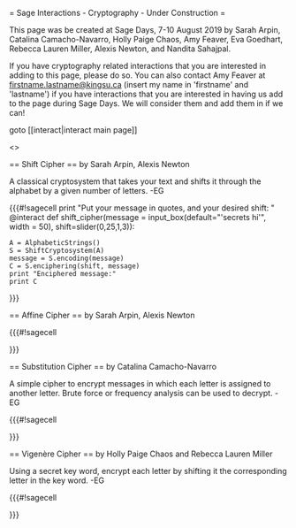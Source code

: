 = Sage Interactions - Cryptography - Under Construction =



This page was be created at Sage Days, 7-10 August 2019 by Sarah Arpin, Catalina Camacho-Navarro, Holly Paige Chaos, Amy Feaver, Eva Goedhart, Rebecca Lauren Miller, Alexis Newton, and Nandita Sahajpal.

If you have cryptography related interactions that you are interested in adding to this page, please do so. You can also contact Amy Feaver at firstname.lastname@kingsu.ca (insert my name in 'firstname' and 'lastname') if you have interactions that you are interested in having us add to the page during Sage Days. We will consider them and add them in if we can! 

goto [[interact|interact main page]]

<<TableOfContents>>



== Shift Cipher ==
by Sarah Arpin, Alexis Newton

A classical cryptosystem that takes your text and shifts it through the alphabet by a given number of letters.  -EG

{{{#!sagecell
print "Put your message in quotes, and your desired shift: "
@interact
def shift_cipher(message = input_box(default="'secrets hi'", width = 50), shift=slider(0,25,1,3)):
    
    A = AlphabeticStrings()
    S = ShiftCryptosystem(A)
    message = S.encoding(message)
    C = S.enciphering(shift, message)
    print "Enciphered message:"
    print C
}}}

== Affine Cipher ==
by Sarah Arpin, Alexis Newton


{{{#!sagecell

}}}

== Substitution Cipher ==
by Catalina Camacho-Navarro

A simple cipher to encrypt messages in which each letter is assigned to another letter. Brute force or frequency analysis can be used to decrypt. -EG

{{{#!sagecell

}}}

== Vigenère Cipher ==
by Holly Paige Chaos and Rebecca Lauren Miller

Using a secret key word, encrypt each letter by shifting it the corresponding letter in the key word. -EG

{{{#!sagecell

}}}
